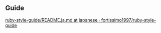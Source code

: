 ## Guide
[ruby-style-guide/README.ja.md at japanese · fortissimo1997/ruby-style-guide](https://github.com/fortissimo1997/ruby-style-guide/blob/japanese/README.ja.md)